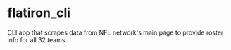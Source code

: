# flatiron_cli
CLI app that scrapes data from NFL network's main page to provide roster info for all 32 teams.
